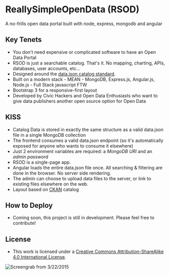 # ReallySimpleOpenData (RSOD)
A no-frills open data portal built with node, express, mongodb and angular

## Key Tenets
- You don't need expensive or complicated software to have an Open Data Portal
- RSOD is just a searchable catalog.  That's it.  No mapping, charting, APIs, databases, user accounts, etc... 
- Designed around the [data.json catalog standard](https://project-open-data.cio.gov/catalog/#machine-readable-format).  
- Built on a modern stack - MEAN - MongoDB, Express.js, Angular.js, Node.js - Full Stack javascript FTW
- Bootstrap 3 for a responsive-first layout
- Developed by Civic Hackers and Open Data Enthusiasts who want to give data publishers another open source option for Open Data

## KISS
- Catalog Data is stored in exactly the same structure as a valid data.json file in a single MongoDB collection
- The frontend consumes a valid data.json endpoint (so it's automatically exposed for anyone who wants to consume it elsewhere)
- Just 2 environment variables are required: a *MongoDB URI* and an *admin password*
- RSOD is a single-page app.  
- Angular loads the entire data.json file once.  All searching & filtering are done in the browser. No server side rendering.
- The admin can choose to upload data files to the server, or link to existing files elsewhere on the web.
- Layout based on [CKAN](http://ckan.org/) catalog

## How to Deploy
- Coming soon, this project is still in development.  Please feel free to contribute!

## License 
- This work is licensed under a [Creative Commons Attribution-ShareAlike 4.0 International License](http://creativecommons.org/licenses/by-sa/4.0/).

![Screengrab from 3/22/2015](https://www.evernote.com/shard/s288/sh/20e054d9-7be1-45d4-ba91-1f4ef8ff9c99/0e7c0b2642bb84c54120d71d6bd03abf)
